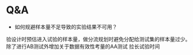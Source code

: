 # Q&A

* 如何规避样本量不足导致的实验结果不可用？  

验设计时预估进入试验的样本量，做分流规划时避免分配给测试集的样本量过少。
除了进行AB测试外增加关于数据有效性考量的AA测试
拉长试验时间

